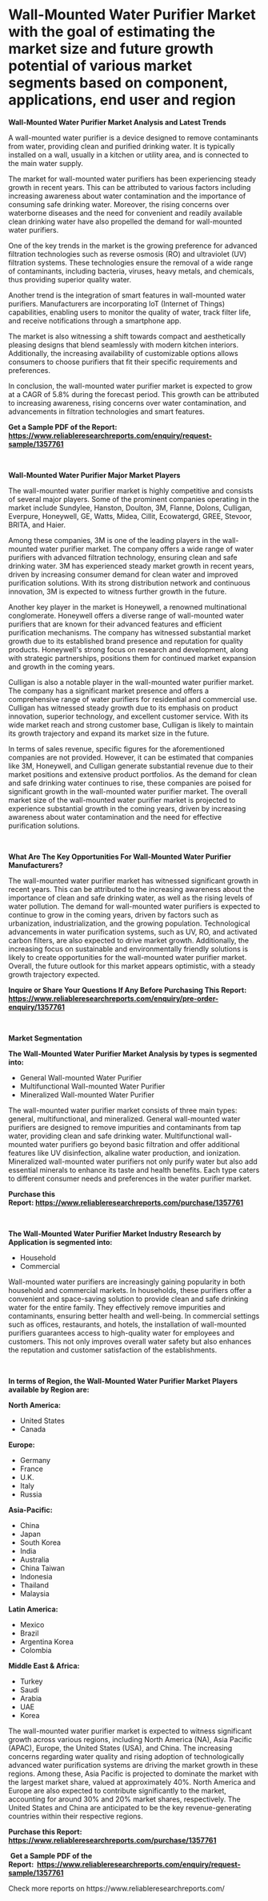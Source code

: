 <p><h1>Wall-Mounted Water Purifier Market with the goal of estimating the market size and future growth potential of various market segments based on component, applications, end user and region</h1></p><p><strong>Wall-Mounted Water Purifier Market Analysis and Latest Trends</strong></p>
<p><p>A wall-mounted water purifier is a device designed to remove contaminants from water, providing clean and purified drinking water. It is typically installed on a wall, usually in a kitchen or utility area, and is connected to the main water supply.</p><p>The market for wall-mounted water purifiers has been experiencing steady growth in recent years. This can be attributed to various factors including increasing awareness about water contamination and the importance of consuming safe drinking water. Moreover, the rising concerns over waterborne diseases and the need for convenient and readily available clean drinking water have also propelled the demand for wall-mounted water purifiers.</p><p>One of the key trends in the market is the growing preference for advanced filtration technologies such as reverse osmosis (RO) and ultraviolet (UV) filtration systems. These technologies ensure the removal of a wide range of contaminants, including bacteria, viruses, heavy metals, and chemicals, thus providing superior quality water.</p><p>Another trend is the integration of smart features in wall-mounted water purifiers. Manufacturers are incorporating IoT (Internet of Things) capabilities, enabling users to monitor the quality of water, track filter life, and receive notifications through a smartphone app.</p><p>The market is also witnessing a shift towards compact and aesthetically pleasing designs that blend seamlessly with modern kitchen interiors. Additionally, the increasing availability of customizable options allows consumers to choose purifiers that fit their specific requirements and preferences.</p><p>In conclusion, the wall-mounted water purifier market is expected to grow at a CAGR of 5.8% during the forecast period. This growth can be attributed to increasing awareness, rising concerns over water contamination, and advancements in filtration technologies and smart features.</p></p>
<p><strong>Get a Sample PDF of the Report:&nbsp; <a href="https://www.reliableresearchreports.com/enquiry/request-sample/1357761">https://www.reliableresearchreports.com/enquiry/request-sample/1357761</a></strong></p>
<p>&nbsp;</p>
<p><strong>Wall-Mounted Water Purifier Major Market Players</strong></p>
<p><p>The wall-mounted water purifier market is highly competitive and consists of several major players. Some of the prominent companies operating in the market include Sundylee, Hanston, Doulton, 3M, Flanne, Dolons, Culligan, Everpure, Honeywell, GE, Watts, Midea, Cillit, Ecowatergd, GREE, Stevoor, BRITA, and Haier.</p><p>Among these companies, 3M is one of the leading players in the wall-mounted water purifier market. The company offers a wide range of water purifiers with advanced filtration technology, ensuring clean and safe drinking water. 3M has experienced steady market growth in recent years, driven by increasing consumer demand for clean water and improved purification solutions. With its strong distribution network and continuous innovation, 3M is expected to witness further growth in the future.</p><p>Another key player in the market is Honeywell, a renowned multinational conglomerate. Honeywell offers a diverse range of wall-mounted water purifiers that are known for their advanced features and efficient purification mechanisms. The company has witnessed substantial market growth due to its established brand presence and reputation for quality products. Honeywell's strong focus on research and development, along with strategic partnerships, positions them for continued market expansion and growth in the coming years.</p><p>Culligan is also a notable player in the wall-mounted water purifier market. The company has a significant market presence and offers a comprehensive range of water purifiers for residential and commercial use. Culligan has witnessed steady growth due to its emphasis on product innovation, superior technology, and excellent customer service. With its wide market reach and strong customer base, Culligan is likely to maintain its growth trajectory and expand its market size in the future.</p><p>In terms of sales revenue, specific figures for the aforementioned companies are not provided. However, it can be estimated that companies like 3M, Honeywell, and Culligan generate substantial revenue due to their market positions and extensive product portfolios. As the demand for clean and safe drinking water continues to rise, these companies are poised for significant growth in the wall-mounted water purifier market. The overall market size of the wall-mounted water purifier market is projected to experience substantial growth in the coming years, driven by increasing awareness about water contamination and the need for effective purification solutions.</p></p>
<p>&nbsp;</p>
<p><strong>What Are The Key Opportunities For Wall-Mounted Water Purifier Manufacturers?</strong></p>
<p><p>The wall-mounted water purifier market has witnessed significant growth in recent years. This can be attributed to the increasing awareness about the importance of clean and safe drinking water, as well as the rising levels of water pollution. The demand for wall-mounted water purifiers is expected to continue to grow in the coming years, driven by factors such as urbanization, industrialization, and the growing population. Technological advancements in water purification systems, such as UV, RO, and activated carbon filters, are also expected to drive market growth. Additionally, the increasing focus on sustainable and environmentally friendly solutions is likely to create opportunities for the wall-mounted water purifier market. Overall, the future outlook for this market appears optimistic, with a steady growth trajectory expected.</p></p>
<p><strong>Inquire or Share Your Questions If Any Before Purchasing This Report: <a href="https://www.reliableresearchreports.com/enquiry/pre-order-enquiry/1357761">https://www.reliableresearchreports.com/enquiry/pre-order-enquiry/1357761</a></strong></p>
<p>&nbsp;</p>
<p><strong>Market Segmentation</strong></p>
<p><strong>The Wall-Mounted Water Purifier Market Analysis by types is segmented into:</strong></p>
<p><ul><li>General Wall-mounted Water Purifier</li><li>Multifunctional Wall-mounted Water Purifier</li><li>Mineralized Wall-mounted Water Purifier</li></ul></p>
<p><p>The wall-mounted water purifier market consists of three main types: general, multifunctional, and mineralized. General wall-mounted water purifiers are designed to remove impurities and contaminants from tap water, providing clean and safe drinking water. Multifunctional wall-mounted water purifiers go beyond basic filtration and offer additional features like UV disinfection, alkaline water production, and ionization. Mineralized wall-mounted water purifiers not only purify water but also add essential minerals to enhance its taste and health benefits. Each type caters to different consumer needs and preferences in the water purifier market.</p></p>
<p><strong>Purchase this Report:&nbsp;<a href="https://www.reliableresearchreports.com/purchase/1357761">https://www.reliableresearchreports.com/purchase/1357761</a></strong></p>
<p>&nbsp;</p>
<p><strong>The Wall-Mounted Water Purifier Market Industry Research by Application is segmented into:</strong></p>
<p><ul><li>Household</li><li>Commercial</li></ul></p>
<p><p>Wall-mounted water purifiers are increasingly gaining popularity in both household and commercial markets. In households, these purifiers offer a convenient and space-saving solution to provide clean and safe drinking water for the entire family. They effectively remove impurities and contaminants, ensuring better health and well-being. In commercial settings such as offices, restaurants, and hotels, the installation of wall-mounted purifiers guarantees access to high-quality water for employees and customers. This not only improves overall water safety but also enhances the reputation and customer satisfaction of the establishments.</p></p>
<p>&nbsp;</p>
<p><strong>In terms of Region, the Wall-Mounted Water Purifier Market Players available by Region are:</strong></p>
<p>
    <p> <strong> North America: </strong>
        <ul>
            <li>United States</li>
            <li>Canada</li>
        </ul>
        </p> 
    <p> <strong> Europe: </strong>
        <ul>
            <li>Germany</li>
            <li>France</li>
            <li>U.K.</li>
            <li>Italy</li>
            <li>Russia</li>
        </ul>
        </p> 
    <p> <strong> Asia-Pacific: </strong>
        <ul>
            <li>China</li>
            <li>Japan</li>
            <li>South Korea</li>
            <li>India</li>
            <li>Australia</li>
            <li>China Taiwan</li>
            <li>Indonesia</li>
            <li>Thailand</li>
            <li>Malaysia</li>
        </ul>
        </p> 
    <p> <strong> Latin America: </strong>
        <ul>
            <li>Mexico</li>
            <li>Brazil</li>
            <li>Argentina Korea</li>
            <li>Colombia</li>
        </ul>
        </p> 
    <p> <strong> Middle East & Africa: </strong>
        <ul>
            <li>Turkey</li>
            <li>Saudi</li>
            <li>Arabia</li>
            <li>UAE</li>
            <li>Korea</li>
        </ul>
    </p>
    </p>
<p><p>The wall-mounted water purifier market is expected to witness significant growth across various regions, including North America (NA), Asia Pacific (APAC), Europe, the United States (USA), and China. The increasing concerns regarding water quality and rising adoption of technologically advanced water purification systems are driving the market growth in these regions. Among these, Asia Pacific is projected to dominate the market with the largest market share, valued at approximately 40%. North America and Europe are also expected to contribute significantly to the market, accounting for around 30% and 20% market shares, respectively. The United States and China are anticipated to be the key revenue-generating countries within their respective regions.</p></p>
<p><strong>Purchase this Report: <a href="https://www.reliableresearchreports.com/purchase/1357761">https://www.reliableresearchreports.com/purchase/1357761</a></strong></p>
<p>&nbsp;<strong>Get a Sample PDF of the Report:&nbsp;&nbsp;<a href="https://www.reliableresearchreports.com/enquiry/request-sample/1357761">https://www.reliableresearchreports.com/enquiry/request-sample/1357761</a></strong></p>
<p><strong></strong></p>
<p>Check more reports on https://www.reliableresearchreports.com/</p>